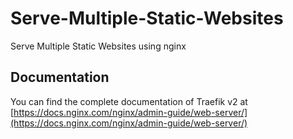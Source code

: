 # Serve-Multiple-Static-Websites
Serve Multiple Static Websites using nginx

## Documentation

You can find the complete documentation of Traefik v2 at [https://docs.nginx.com/nginx/admin-guide/web-server/](https://docs.nginx.com/nginx/admin-guide/web-server/)
